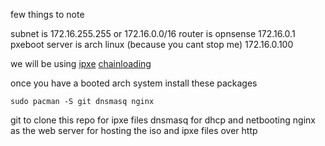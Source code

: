 few things to note 

subnet is 172.16.255.255 or 172.16.0.0/16
router is opnsense 172.16.0.1
pxeboot server is arch linux (because you cant stop me) 172.16.0.100

we will be using [ipxe](https://ipxe.org) [chainloading](https://ipxe.org/howto/chainloading)

once you have a booted arch system install these packages

```
sudo pacman -S git dnsmasq nginx
```
git to clone this repo for ipxe files
dnsmasq for dhcp and netbooting
nginx as the web server for hosting the iso and ipxe files over http
